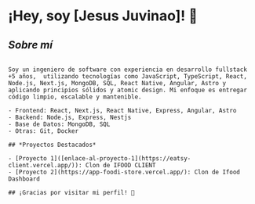 # ¡Hey, soy [Jesus Juvinao]! 👋

## *Sobre mí*
``` <img width="105" alt="image" src="https://github.com/Jesus123780/Jesus123780/assets/53837840/3e39f575-8a21-4b23-9183-cd46f0493564">

Soy un ingeniero de software con experiencia en desarrollo fullstack +5 años,  utilizando tecnologías como JavaScript, TypeScript, React, Node.js, Next.js, MongoDB, SQL, React Native, Angular, Astro y aplicando principios sólidos y atomic design. Mi enfoque es entregar código limpio, escalable y mantenible.

- Frontend: React, Next.js, React Native, Express, Angular, Astro  
- Backend: Node.js, Express, Nestjs
- Base de Datos: MongoDB, SQL
- Otras: Git, Docker

## *Proyectos Destacados*

- [Proyecto 1]([enlace-al-proyecto-1](https://eatsy-client.vercel.app/)): Clon de IFOOD CLIENT
- [Proyecto 2](https://app-foodi-store.vercel.app/): Clon de Ifood Dashboard

## ¡Gracias por visitar mi perfil! 🚀
